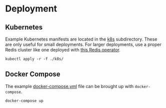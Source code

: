 
# Deployment

## Kubernetes

Example Kubernetes manifests are located in the [k8s](./k8s/) subdirectory. These are only useful for small deployments. For larger deployments, use a proper Redis cluster like one deployed with [this Redis operator](https://ot-container-kit.github.io/redis-operator/). 

```
kubectl apply -r -f ./k8s/
```

## Docker Compose

The example [docker-compose.yml](./docker-compose.yml) file can be brought up with `docker-compose`.

```
docker-compose up
```

<!-- vim: set conceallevel=2 et ts=2 sw=2: -->
